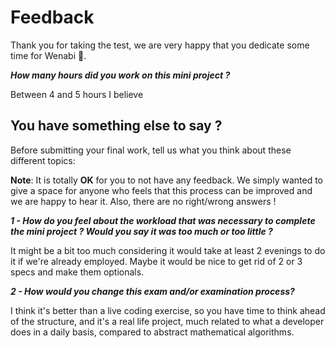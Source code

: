 # Feedback

Thank you for taking the test, we are very happy that you dedicate some time for Wenabi 💛.

**_How many hours did you work on this mini project ?_**

Between 4 and 5 hours I believe

## You have something else to say ?

Before submitting your final work, tell us what you think about these different topics:

**Note**: It is totally **OK** for you to not have any feedback. We simply wanted to give a space for anyone who feels that this process can be improved and we are happy to hear it. Also, there are no right/wrong answers !

**_1 - How do you feel about the workload that was necessary to complete the mini project ? Would you say it was too much or too little ?_**

It might be a bit too much considering it would take at least 2 evenings to do it if we're already employed. Maybe it would be nice to get rid of 2 or 3 specs and make them optionals.

**_2 - How would you change this exam and/or examination process?_**

I think it's better than a live coding exercise, so you have time to think ahead of the structure, and it's a real life project, much related to what a developer does in a daily basis, compared to abstract mathematical algorithms.
